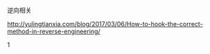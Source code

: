 逆向相关

http://yulingtianxia.com/blog/2017/03/06/How-to-hook-the-correct-method-in-reverse-engineering/

1
